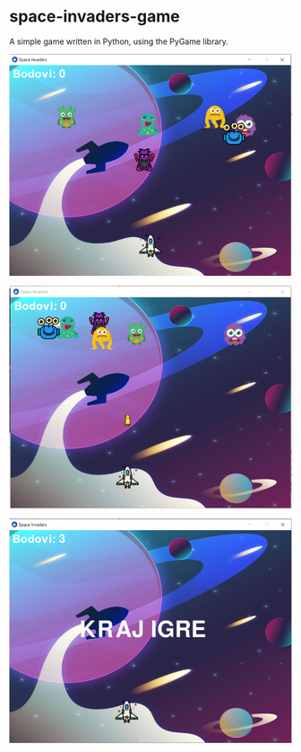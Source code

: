# space-invaders-game
A simple game written in Python, using the PyGame library.

![alt text](https://github.com/suncanjenamesecini/space-invaders-game/blob/main/spacegame.PNG?raw=true)



![alt text](https://github.com/suncanjenamesecini/space-invaders-game/blob/main/spacegame2.PNG?raw=true)


![alt text](https://github.com/suncanjenamesecini/space-invaders-game/blob/main/spacegame4.PNG?raw=true)
